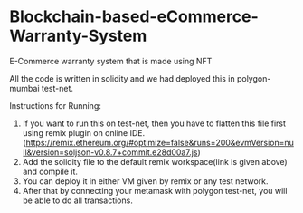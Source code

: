 # Blockchain-based-eCommerce-Warranty-System
E-Commerce warranty system that is made using NFT

All the code is written in solidity and we had deployed this in polygon-mumbai test-net.

Instructions for Running:
1. If you want to run this on test-net, then you have to flatten this file first using remix plugin on online IDE.(https://remix.ethereum.org/#optimize=false&runs=200&evmVersion=null&version=soljson-v0.8.7+commit.e28d00a7.js)
2. Add the solidity file to the default remix workspace(link is given above) and compile it.
3. You can deploy it in either VM given by remix or any test network.
5. After that by connecting your metamask with polygon test-net, you will be able to do all transactions.
